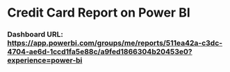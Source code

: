 # Credit Card Report on Power BI
### Dashboard URL: https://app.powerbi.com/groups/me/reports/511ea42a-c3dc-4704-ae6d-1ccd1fa5e88c/a9fed1866304b20453e0?experience=power-bi
